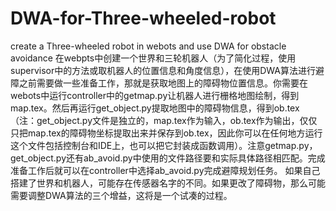 # DWA-for-Three-wheeled-robot
create a Three-wheeled robot in webots and use DWA for obstacle avoidance 
在webpts中创建一个世界和三轮机器人（为了简化过程，使用supervisor中的方法或取机器人的位置信息和角度信息），在使用DWA算法进行避障之前需要做一些准备工作，那就是获取地图上的障碍物位置信息。你需要在webots中运行controller中的getmap.py让机器人进行栅格地图绘制，得到map.tex。然后再运行get_object.py提取地图中的障碍物信息，得到ob.tex（注：get_object.py文件是独立的，map.tex作为输入，ob.tex作为输出，仅仅只把map.tex的障碍物坐标提取出来并保存到ob.tex，因此你可以在任何地方运行这个文件包括控制台和IDE上，也可以把它封装成函数调用）。注意getmap.py，get_object.py还有ab_avoid.py中使用的文件路径要和实际具体路径相匹配。完成准备工作后就可以在controller中选择ab_avoid.py完成避障规划任务。
如果自己搭建了世界和机器人，可能存在传感器名字的不同。如果更改了障碍物，那么可能需要调整DWA算法的三个增益，这将是一个试凑的过程。
